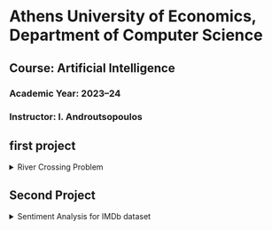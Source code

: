 # Athens University of Economics, Department of Computer Science
## Course: Artificial Intelligence
### Academic Year: 2023–24
### Instructor: I. Androutsopoulos

## first project
<details>
<summary>River Crossing Problem</summary>

**Crossing the River.** In this problem, a family needs to cross a river during the night by walking on a log that connects the two banks. The log can support only two people at a time. The family also has only one lamp, which must be carried by one of the individuals walking on the log. Each family member takes a different amount of time to cross the river walking on the log, and this time is constant for each person in either direction.

For example, the grandmother takes the same amount of time each time she crosses, but the grandfather takes a different (yet constant) time. When two family members cross together, the crossing time is that of the slower member. The goal is to find the optimal solution, determining the order and pairs (or individuals in each move) in which the family members should move, to minimize the total crossing time.

Your program should attempt to find the optimal solution based on the number of family members (N) and the time each member takes to cross the river (given as input). You can experiment with different values of N and crossing times and report approximately how much time your program takes to find a solution, depending on the computer used.

Additional examples and variations of the game can be found at the following links:
- [YouTube Video](https://www.youtube.com/watch?v=Ppx7-Y9_ub0)
- [Math Game Time](http://www.mathgametime.com/games/bridge-crossing)

At the start of your program, you can define a maximum allowed total time, making it easier to stop exploring paths that exceed this limit. When your program fails to find a solution within the allowed time, it should simply report that it couldn't find a solution.

Your program should use the A* algorithm with heuristics, which you will describe in the document you submit, explaining your choices. It should be able to find a solution at least for the case presented in the video [YouTube Link](https://www.youtube.com/watch?v=Ppx7-Y9_ub0), where the family consists of the following members with their respective crossing times: Child 1 (time 1), Child 2 (time 3), Mom (time 6), Dad (time 8), Grandfather (time 12). The total crossing time of the solution should be less than or equal to 30.


</details>

## Second Project
<details>
<summary>Sentiment Analysis for IMDb dataset</summary>



## Assignment 2 - Part A (60%)
Implement in Java, C++, or Python (or another language permitted by your tutors) two or three (depending on the size of your team) of the following machine learning algorithms. These algorithms should be capable of classifying texts into two (distinct) categories, for example, positive/negative sentiment.

1. Naive Bayes Classifier, using either the Bernoulli multivariate form (as in the slides of the 16th lecture) or the polynomial form (refer to the references at the end of the slides of the 16th lecture).
   
2. Random Forest using ID3 or its variation (e.g., producing trees with a maximum depth specified as a hyperparameter).

3. AdaBoost with decision trees of depth 1, meaning each "tree" will only inquire about the value of a single feature, specifically the one leading to the maximum information gain in the training data of that "tree."

4. Logistic Regression with stochastic gradient ascent, incorporating regularization (refer to slides of the 18th lecture).

Represent each text by a feature vector with values 0 or 1, indicating which words from a vocabulary are present in the text. The vocabulary should include the m most frequent words in the training data, excluding the n most common and the k rarest words in the training data, where m, n, and k are hyperparameters. Optionally, you may enhance the Naive Bayes and Logistic Regression classifiers by adding feature selection using information gain or other methods.

Demonstrate the learning capabilities of your implementations using the "Large Movie Review Dataset," also known as the "IMDB dataset" (see [IMDB Dataset](https://ai.stanford.edu/~amaas/data/sentiment/), [Keras IMDB Dataset](https://keras.io/api/datasets/imdb/)). Include in your report the results of experiments conducted with your implementations on this dataset, showing at least:

- Learning curves and corresponding tables indicating the accuracy percentage on the training data and test data.
 
    **Note 1:** In AdaBoost, during probability calculations for training examples, assume that an example with weight β appears β times in the training examples, even if β is not an integer. This is a function of the number of training examples used in each experiment iteration.

    **Note 2:** The other algorithms already incorporate feature selection methods.

## Part B (20%)
Compare the performance of your implementations with that of other available implementations (e.g., Weka or Scikit-learn) of the same machine learning algorithms implemented in Part A or other machine learning algorithms (e.g., Scikit-learn MLP implementations). Construct the same curves and tables as in Part A. You should compare at least two or three machine learning algorithms (depending on the size of your team).

You can use pre-processing implementations for text (e.g., text splitting into words) and feature selection, as well as ready-made libraries for creating graphs with curves.

## Part C (20%)
Compare the results of Parts A and B with the results of an MLP with a sliding window and/or an RNN implemented in Tensorflow/Keras, representing words with word embeddings. Construct the same curves and tables as in Parts A and B. Also, create curves showing the variation in loss on training and development examples as a function of the number of epochs.

Further clarification will be provided during tutorials. The deadline for submitting the assignment will be announced on e-class. Please carefully read the document with the general instructions for course assignments (see course documents on e-class).

</details>